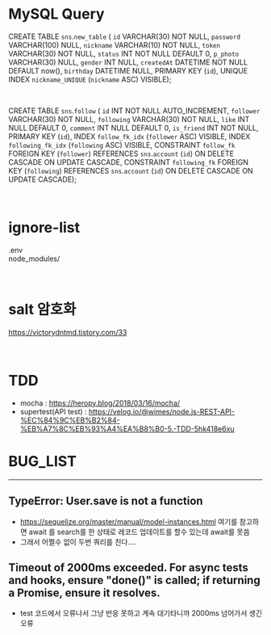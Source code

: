 # MySQL Query
  CREATE TABLE `sns`.`new_table` (
  `id` VARCHAR(30) NOT NULL,
  `password` VARCHAR(100) NULL,
  `nickname` VARCHAR(10) NOT NULL,
  `token` VARCHAR(30) NOT NULL,
  `status` INT NOT NULL DEFAULT 0,
  `p_photo` VARCHAR(30) NULL,
  `gender` INT NULL,
  `createdAt` DATETIME NOT NULL DEFAULT now(),
  `birthday` DATETIME NULL,
  PRIMARY KEY (`id`),
  UNIQUE INDEX `nickname_UNIQUE` (`nickname` ASC) VISIBLE);
  
&nbsp;  

  CREATE TABLE `sns`.`follow` (
  `id` INT NOT NULL AUTO_INCREMENT,
  `follower` VARCHAR(30) NOT NULL,
  `following` VARCHAR(30) NOT NULL,
  `like` INT NULL DEFAULT 0,
  `comment` INT NULL DEFAULT 0,
  `is_friend` INT NOT NULL,
  PRIMARY KEY (`id`),
  INDEX `follow_fk_idx` (`follower` ASC) VISIBLE,
  INDEX `following_fk_idx` (`following` ASC) VISIBLE,
  CONSTRAINT `follow_fk`
    FOREIGN KEY (`follower`)
    REFERENCES `sns`.`account` (`id`)
    ON DELETE CASCADE
    ON UPDATE CASCADE,
  CONSTRAINT `following_fk`
    FOREIGN KEY (`following`)
    REFERENCES `sns`.`account` (`id`)
    ON DELETE CASCADE
    ON UPDATE CASCADE);


&nbsp;
&nbsp;  

# ignore-list
  .env  
  node_modules/

&nbsp;
&nbsp;  

# salt 암호화
  <https://victorydntmd.tistory.com/33>

&nbsp;
&nbsp;

# TDD
 - mocha : <https://heropy.blog/2018/03/16/mocha/>
 - supertest(API test) : <https://velog.io/@wimes/node.js-REST-API-%EC%84%9C%EB%B2%84-%EB%A7%8C%EB%93%A4%EA%B8%B0-5.-TDD-5hk418e6xu>



# BUG_LIST
---

## TypeError: User.save is not a function
  - <https://sequelize.org/master/manual/model-instances.html>  여기를 참고하면 await 를 search를 한 상태로 레코드 업데이트를 할수 있는데 await를 못씀
  - 그래서 어쩔수 없이 두번 쿼리를 친다....


## Timeout of 2000ms exceeded. For async tests and hooks, ensure "done()" is called; if returning a Promise, ensure it resolves.
  - test 코드에서 오류나서 그냥 반응 못하고 계속 대기타니까 2000ms 넘어가서 생긴 오류
